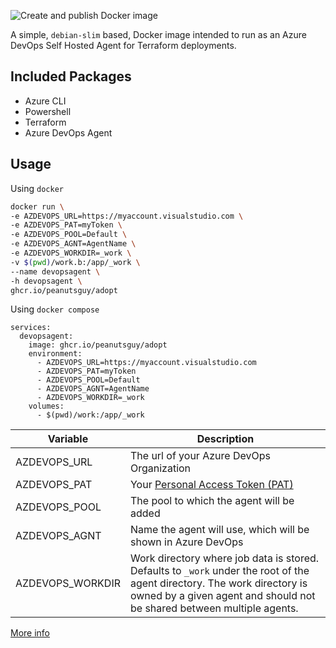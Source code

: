 ![Create and publish Docker image](https://github.com/peanutsguy/adopt/actions/workflows/main.yml/badge.svg)

A simple, ``debian-slim`` based, Docker image intended to run as an Azure DevOps Self Hosted Agent for Terraform deployments.

## Included Packages

- Azure CLI
- Powershell
- Terraform
- Azure DevOps Agent

## Usage

Using ``docker``
```bash
docker run \
-e AZDEVOPS_URL=https://myaccount.visualstudio.com \
-e AZDEVOPS_PAT=myToken \
-e AZDEVOPS_POOL=Default \
-e AZDEVOPS_AGNT=AgentName \
-e AZDEVOPS_WORKDIR=_work \
-v $(pwd)/work.b:/app/_work \
--name devopsagent \
-h devopsagent \
ghcr.io/peanutsguy/adopt
```

Using ``docker compose``
```docker-compose
services:
  devopsagent:
    image: ghcr.io/peanutsguy/adopt
    environment:
      - AZDEVOPS_URL=https://myaccount.visualstudio.com
      - AZDEVOPS_PAT=myToken
      - AZDEVOPS_POOL=Default
      - AZDEVOPS_AGNT=AgentName
      - AZDEVOPS_WORKDIR=_work
    volumes:
      - $(pwd)/work:/app/_work
```

|Variable|Description|
|-|-|
|AZDEVOPS_URL|The url of your Azure DevOps Organization|
|AZDEVOPS_PAT|Your [Personal Access Token (PAT)](https://learn.microsoft.com/en-us/azure/devops/pipelines/agents/personal-access-token-agent-registration?view=azure-devops)|
|AZDEVOPS_POOL|The pool to which the agent will be added|
|AZDEVOPS_AGNT|Name the agent will use, which will be shown in Azure DevOps|
|AZDEVOPS_WORKDIR|Work directory where job data is stored. Defaults to `_work` under the root of the agent directory. The work directory is owned by a given agent and should not be shared between multiple agents.|

[More info](https://learn.microsoft.com/en-us/azure/devops/pipelines/agents/linux-agent?view=azure-devops&tabs=IP-V4#unattended-config)